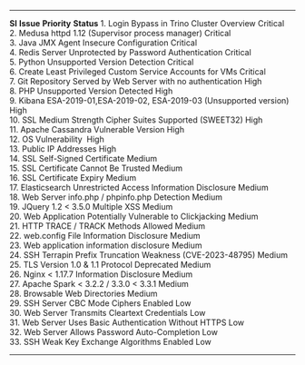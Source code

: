   -------- ------------------------------------------------------------------- -------------- ------------
  **SI**   **Issue**                                                           **Priority**   **Status**
  1\.      Login Bypass in Trino Cluster Overview                              Critical       
  2\.      Medusa httpd 1.12 (Supervisor process manager)                      Critical       
  3\.      Java JMX Agent Insecure Configuration                               Critical       
  4\.      Redis Server Unprotected by Password Authentication                 Critical       
  5\.      Python Unsupported Version Detection                                Critical       
  6\.      Create Least Privileged Custom Service Accounts for VMs             Critical       
  7\.      Git Repository Served by Web Server with no authentication          High           
  8\.      PHP Unsupported Version Detected                                    High           
  9\.      Kibana ESA-2019-01,ESA-2019-02, ESA-2019-03 (Unsupported version)   High           
  10\.     SSL Medium Strength Cipher Suites Supported (SWEET32)               High           
  11\.     Apache Cassandra Vulnerable Version                                 High           
  12\.     OS Vulnerability                                                    High           
  13\.     Public IP Addresses                                                 High           
  14\.     SSL Self-Signed Certificate                                         Medium         
  15\.     SSL Certificate Cannot Be Trusted                                   Medium         
  16\.     SSL Certificate Expiry                                              Medium         
  17\.     Elasticsearch Unrestricted Access Information Disclosure            Medium         
  18\.     Web Server info.php / phpinfo.php Detection                         Medium         
  19\.     JQuery 1.2 \< 3.5.0 Multiple XSS                                    Medium         
  20\.     Web Application Potentially Vulnerable to Clickjacking              Medium         
  21\.     HTTP TRACE / TRACK Methods Allowed                                  Medium         
  22\.     web.config File Information Disclosure                              Medium         
  23\.     Web application information disclosure                              Medium         
  24\.     SSH Terrapin Prefix Truncation Weakness (CVE-2023-48795)            Medium         
  25\.     TLS Version 1.0 & 1.1 Protocol Deprecated                           Medium         
  26\.     Nginx \< 1.17.7 Information Disclosure                              Medium         
  27\.     Apache Spark \< 3.2.2 / 3.3.0 \< 3.3.1                              Medium         
  28\.     Browsable Web Directories                                           Medium         
  29\.     SSH Server CBC Mode Ciphers Enabled                                 Low            
  30\.     Web Server Transmits Cleartext Credentials                          Low            
  31\.     Web Server Uses Basic Authentication Without HTTPS                  Low            
  32\.     Web Server Allows Password Auto-Completion                          Low            
  33\.     SSH Weak Key Exchange Algorithms Enabled                            Low            
  -------- ------------------------------------------------------------------- -------------- ------------
